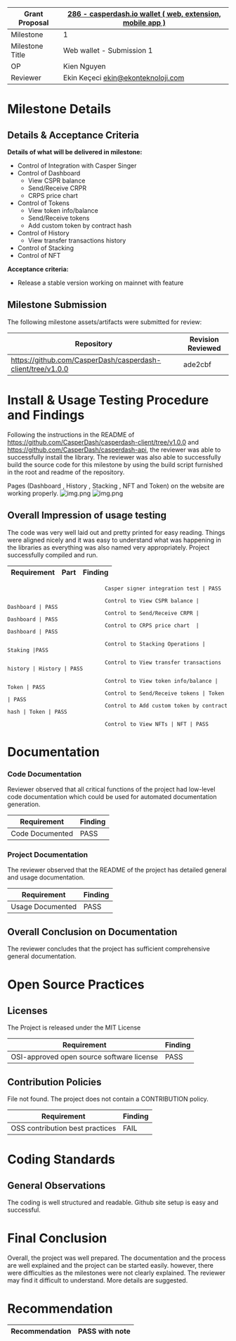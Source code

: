 
Grant Proposal | [286 - casperdash.io wallet ( web, extension, mobile app )](https://portal.devxdao.com/public-proposals/286)
------------ | -------------
Milestone | 1
Milestone Title | Web wallet - Submission 1
OP | Kien Nguyen
Reviewer | Ekin Keçeci <ekin@ekonteknoloji.com>
# Milestone Details

## Details & Acceptance Criteria

**Details of what will be delivered in milestone:**

- Control of Integration with Casper Singer
- Control of Dashboard
  - View CSPR balance
  - Send/Receive CRPR
  - CRPS price chart
- Control of Tokens
  - View token info/balance
  - Send/Receive tokens
  - Add custom token by contract hash
- Control of History
  - View transfer transactions history
- Control of Stacking  
- Control of NFT 
   
**Acceptance criteria:**

- Release a stable version working on mainnet with feature 

## Milestone Submission

The following milestone assets/artifacts were submitted for review:

Repository | Revision Reviewed
------------ | -------------
https://github.com/CasperDash/casperdash-client/tree/v1.0.0 | ade2cbf

# Install & Usage Testing Procedure and Findings
Following the instructions in the README of https://github.com/CasperDash/casperdash-client/tree/v1.0.0 and https://github.com/CasperDash/casperdash-api, the reviewer was able to successfully install the library. The reviewer was also able to successfully build the source code for this milestone by using the build script furnished in the root and readme of the repository.

Pages (Dashboard , History , Stacking , NFT and Token) on the website are working properly.
![img.png](casperdashimg.png)
![img.png](tokenNft.png)



## Overall Impression of usage testing

The code was very well laid out and pretty printed for easy reading. Things were aligned nicely and it was easy to understand what was happening in the libraries as everything was also named very appropriately. Project successfully compiled and run.

Requirement | Part | Finding
------------ | ------------- | -----------
                                  
                                   Casper signer integration test | PASS
                                   
                                   Control to View CSPR balance | Dashboard | PASS
                                   Control to Send/Receive CRPR | Dashboard | PASS
                                   Control to CRPS price chart  | Dashboard | PASS
                                   
                                   Control to Stacking Operations | Staking |PASS
                                   
                                   Control to View transfer transactions history | History | PASS
                                   
                                   Control to View token info/balance | Token | PASS
                                   Control to Send/Receive tokens | Token | PASS
                                   Control to Add custom token by contract hash | Token | PASS
                                   
                                   Control to View NFTs | NFT | PASS
                                   
                                   
# Documentation

### Code Documentation

Reviewer observed that all critical functions of the project had low-level code documentation which could be used for automated documentation generation.

Requirement | Finding
------------ | -------------
Code Documented | PASS

### Project Documentation

The reviewer observed that the README of the project has detailed general and usage documentation.

Requirement | Finding
------------ | -------------
Usage Documented | PASS

## Overall Conclusion on Documentation

The reviewer concludes that the project has sufficient comprehensive general documentation. 

# Open Source Practices

## Licenses

The Project is released under the MIT License

Requirement | Finding
------------ | -------------
OSI-approved open source software license | PASS

## Contribution Policies

File not found. The project does not contain a CONTRIBUTION policy.

Requirement | Finding
------------ | -------------
OSS contribution best practices | FAIL

# Coding Standards

## General Observations

The coding is well structured and readable. Github site setup is easy and successful.

# Final Conclusion
Overall, the project was well prepared. The documentation and the process are well explained and the project can be started easily. however, there were difficulties as the milestones were not clearly explained. The reviewer may find it difficult to understand. More details are suggested.
# Recommendation

Recommendation | PASS with note
------------ | -------------
